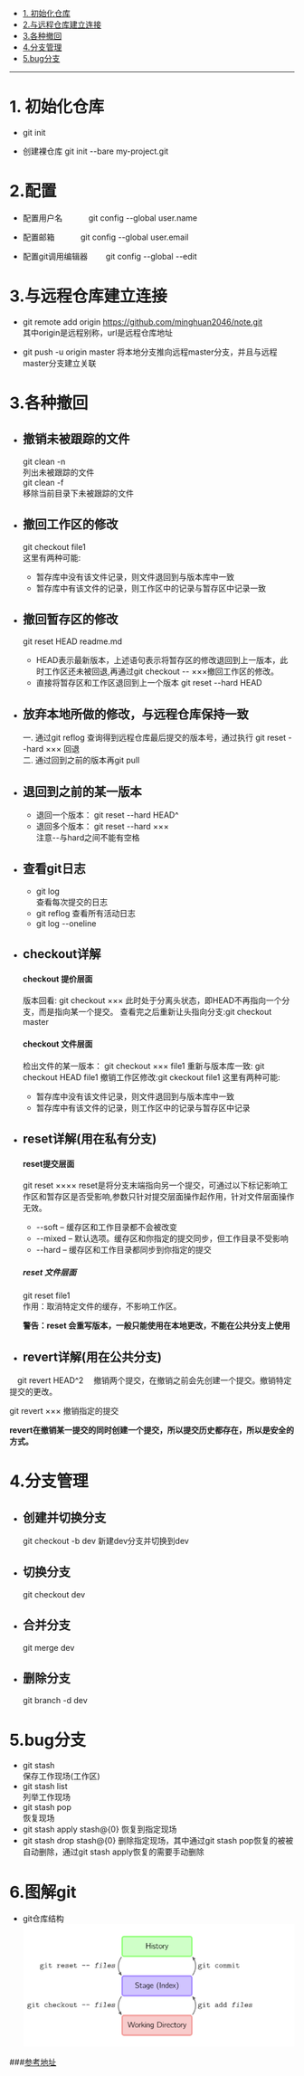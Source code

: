 <!-- TOC depthFrom:1 depthTo:6 withLinks:1 updateOnSave:1 orderedList:0 -->

- [1. 初始化仓库](#1-初始化仓库)
- [2.与远程仓库建立连接](#2与远程仓库建立连接)
- [3.各种撤回](#3各种撤回)
- [4.分支管理](#4分支管理)
- [5.bug分支](#5bug分支)

<!-- /TOC -->

---------------------------------

# 1. 初始化仓库

- git init  

- 创建裸仓库
git init --bare my-project.git

# 2.配置

- 配置用户名　　
　git config --global user.name <name>

- 配置邮箱　　
　git config --global user.email <email>　　

- 配置git调用编辑器　　
git config --global --edit

# 3.与远程仓库建立连接

- git remote add origin https://github.com/minghuan2046/note.git   
    其中origin是远程别称，url是远程仓库地址

- git push -u origin master
    将本地分支推向远程master分支，并且与远程master分支建立关联

# 3.各种撤回  
- ## 撤销未被跟踪的文件
    git clean -n  
    列出未被跟踪的文件  
    git clean -f  
    移除当前目录下未被跟踪的文件  

- ## 撤回工作区的修改  
  git checkout file1     
  这里有两种可能:  
  - 暂存库中没有该文件记录，则文件退回到与版本库中一致  
  - 暂存库中有该文件的记录，则工作区中的记录与暂存区中记录一致

- ## 撤回暂存区的修改
  git reset HEAD readme.md   
  - HEAD表示最新版本，上述语句表示将暂存区的修改退回到上一版本，此时工作区还未被回退,再通过git checkout -- ×××撤回工作区的修改。
  - 直接将暂存区和工作区退回到上一个版本
  git reset --hard HEAD

- ## 放弃本地所做的修改，与远程仓库保持一致
  一. 通过git reflog 查询得到远程仓库最后提交的版本号，通过执行
    git reset --hard ××× 回退  
  二. 通过回到之前的版本再git pull

- ## 退回到之前的某一版本
   - 退回一个版本： git reset --hard HEAD^
   - 退回多个版本： git reset --hard ×××  
   注意--与hard之间不能有空格

- ## 查看git日志
     - git log  
     查看每次提交的日志
     - git reflog
     查看所有活动日志
     - git log --oneline

- ## checkout详解
    #### checkout 提价层面
    版本回看: git checkout ×××
    此时处于分离头状态，即HEAD不再指向一个分支，而是指向某一个提交。
    查看完之后重新让头指向分支:git checkout master

    #### checkout 文件层面
    检出文件的某一版本： git checkout ××× file1
    重新与版本库一致: git checkout HEAD file1
    撤销工作区修改:git ckeckout file1
    这里有两种可能:  
    - 暂存库中没有该文件记录，则文件退回到与版本库中一致  
    - 暂存库中有该文件的记录，则工作区中的记录与暂存区中记录

- ## reset详解(用在私有分支)
  #### reset提交层面
  git reset ××××
  reset是将分支末端指向另一个提交，可通过以下标记影响工作区和暂存区是否受影响,参数只针对提交层面操作起作用，针对文件层面操作无效。
  - --soft – 缓存区和工作目录都不会被改变
  - --mixed – 默认选项。缓存区和你指定的提交同步，但工作目录不受影响
  - --hard – 缓存区和工作目录都同步到你指定的提交
  ##### reset 文件层面
  git reset file1  
  作用：取消特定文件的缓存，不影响工作区。  

  **警告：reset 会重写版本，一般只能使用在本地更改，不能在公共分支上使用**

- ## revert详解(用在公共分支)　　
　git revert HEAD^2
　撤销两个提交，在撤销之前会先创建一个提交。撤销特定提交的更改。

  git revert ×××
  撤销指定的提交

  **revert在撤销某一提交的同时创建一个提交，所以提交历史都存在，所以是安全的方式。**


# 4.分支管理
- ## 创建并切换分支  
  git checkout -b dev
  新建dev分支并切换到dev

- ## 切换分支
  git checkout dev  

- ## 合并分支
  git merge dev

- ## 删除分支  
  git branch -d dev

# 5.bug分支
- git stash  
  保存工作现场(工作区)
- git stash list  
  列举工作现场
- git stash pop  
  恢复现场
- git stash apply stash@{0}
  恢复到指定现场
- git stash drop stash@{0}
  删除指定现场，其中通过git stash pop恢复的被被自动删除，通过git stash apply恢复的需要手动删除

# 6.图解git  

- git仓库结构  
![仓库](./picture/git_space.png)



###[参考地址](https://github.com/geeeeeeeeek/git-recipes/wiki)
